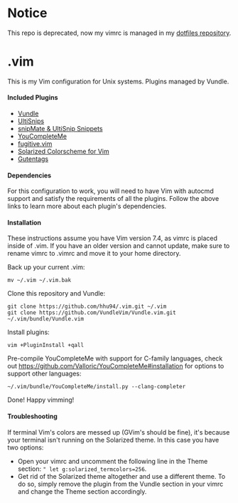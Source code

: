 # Notice
This repo is deprecated, now my vimrc is managed in my [dotfiles repository](https://github.com/hhu94/.dotfiles).

# .vim
This is my Vim configuration for Unix systems. Plugins managed by Vundle.

#### Included Plugins
* [Vundle](https://github.com/VundleVim/Vundle.vim)
* [UltiSnips](https://github.com/SirVer/ultisnips)
* [snipMate & UltiSnip Snippets](https://github.com/honza/vim-snippets)
* [YouCompleteMe](https://github.com/Valloric/YouCompleteMe)
* [fugitive.vim](https://github.com/Valloric/YouCompleteMe)
* [Solarized Colorscheme for
  Vim](https://github.com/altercation/vim-colors-solarized)
* [Gutentags](https://github.com/ludovicchabant/vim-gutentags)

#### Dependencies
For this configuration to work, you will need to have Vim with autocmd support 
and satisfy the requirements of all the plugins. Follow the above links to
learn more about each plugin's dependencies.

#### Installation
These instructions assume you have Vim version 7.4, as vimrc is placed inside of
.vim. If you have an older version and cannot update, make sure to rename vimrc
to .vimrc and move it to your home directory.

Back up your current .vim:
```
mv ~/.vim ~/.vim.bak
```
Clone this repository and Vundle:
```
git clone https://github.com/hhu94/.vim.git ~/.vim
git clone https://github.com/VundleVim/Vundle.vim.git ~/.vim/bundle/Vundle.vim
```
Install plugins:
```
vim +PluginInstall +qall
```
Pre-compile YouCompleteMe with support for C-family languages, check out
https://github.com/Valloric/YouCompleteMe#installation for options to support 
other languages:
```
~/.vim/bundle/YouCompleteMe/install.py --clang-completer
```
Done! Happy vimming! 

#### Troubleshooting
If terminal Vim's colors are messed up (GVim's should be fine), it's because
your terminal isn't running on the Solarized theme. In this case you have two
options:
* Open your vimrc and uncomment the following line in the Theme section:
`" let g:solarized_termcolors=256`.
* Get rid of the Solarized theme altogether and use a different theme. To do 
so, simply remove the plugin from the Vundle section in your vimrc and change 
the Theme section accordingly.
